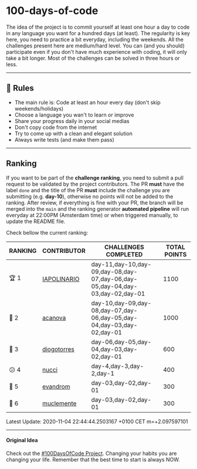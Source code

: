 # 100-days-of-code

The idea of the project is to commit yourself at least one hour a day to code in any language you want for a hundred days (at least). The regularity is key here, you need to practice a bit everyday, including the weekends.
All the challenges present here are medium/hard level. You can (and you should) participate even if you don't have much experience with coding, it will only take a bit longer.
Most of the challenges can be solved in three hours or less.

---

## 🚩 Rules

- The main rule is: Code at least an hour every day (don't skip weekends/holidays)
- Choose a language you wan't to learn or improve
- Share your progress daily in your social medias
- Don't copy code from the internet
- Try to come up with a clean and elegant solution
- Always write tests (and make them pass)

---

## Ranking

If you want to be part of the **challenge ranking**, you need to submit a pull request to be validated by the project contributors. The PR **must** have the label `done` and the title of the PR **must** include the challenge you are submitting (e.g. **day-10**), otherwise no points will not be added to the ranking.
After review, if everything is fine with your PR, the branch will be merged into the `main` and the ranking generator **automated pipeline** will run everyday at 22:00PM (Amsterdam time) or when triggered manually, to update the README file.

Check bellow the current ranking:

|       RANKING       |                  CONTRIBUTOR                  |                             CHALLENGES COMPLETED                             | TOTAL POINTS |
|---------------------|-----------------------------------------------|------------------------------------------------------------------------------|--------------|
| :trophy: 1          | [IAPOLINARIO](https://github.com/IAPOLINARIO) | day-11,day-10,day-09,day-08,day-07,day-06,day-05,day-04,day-03,day-02,day-01 |         1100 |
| :2nd_place_medal: 2 | [acanova](https://github.com/acanova)         | day-10,day-09,day-08,day-07,day-06,day-05,day-04,day-03,day-02,day-01        |         1000 |
| :3rd_place_medal: 3 | [diogotorres](https://github.com/diogotorres) | day-06,day-05,day-04,day-03,day-02,day-01                                    |          600 |
| :confused: 4        | [nucci](https://github.com/nucci)             | day-4,day-3,day-2,day-1                                                      |          400 |
| :hear_no_evil: 5    | [evandrom](https://github.com/evandrom)       | day-03,day-02,day-01                                                         |          300 |
| :hear_no_evil: 6    | [muclemente](https://github.com/muclemente)   | day-03,day-02,day-01                                                         |          300 |

Latest Update: 2020-11-04 22:44:44.2503167 +0100 CET m=+2.097597101

---

#### Original Idea

Check out the [#100DaysOfCode Project](https://www.100daysofcode.com/). Changing your habits you are changing your life. Remember that the best time to start is always NOW.
